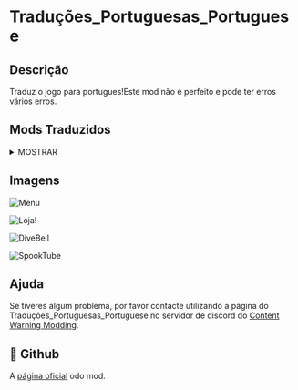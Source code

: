 
# Traduções_Portuguesas_Portuguese

## Descrição

Traduz o jogo para portugues!Este mod não é perfeito e pode ter erros vários erros.

## Mods Traduzidos
<details>
<summary>MOSTRAR</summary>
<ul><li>

* #### ConfigurableWarning 
* #### MoreColors
* #### MoreSettings
* #### SillyItems
* #### SoundPlayer
* #### Boombox
* #### ShopTweaks
</li></ul>
</details>

## Imagens

![Menu](https://cdn.discordapp.com/attachments/509833386962059267/1228669092982947921/image.png?ex=662ce243&is=661a6d43&hm=1415c397a72bcc41e4957026e0887607f186de8daff5a9eecbd7eecb5722b2f0&)

![Loja!](https://cdn.discordapp.com/attachments/509833386962059267/1228668412709048340/image.png?ex=662ce1a1&is=661a6ca1&hm=0b273210e6082f090d583a28f37a76ff107dff8b890ca47baa4467ae6242d119&)

![DiveBell](https://cdn.discordapp.com/attachments/509833386962059267/1228668831967219853/image.png?ex=662ce205&is=661a6d05&hm=651d295db8e899cc8de16292405c68d2efad8190d0a0bfb91c14ec62c8ff614a&)

![SpookTube](https://cdn.discordapp.com/attachments/509833386962059267/1228732381951955065/image.png?ex=662d1d34&is=661aa834&hm=ed57abf7c716b99716453d0be0878933b8b4abc5bd9f4123a7fc74d1f854bd40&)

## Ajuda

Se tiveres algum problema, por favor contacte utilizando a página do Traduções_Portuguesas_Portuguese no servidor de discord do [Content Warning Modding](https://discord.gg/yeGDSm4gFq).


## 🚀 Github
A [página oficial](https://github.com/PEPOAFONSO/Traducoes-Portuguesas-Portuguese) odo mod.
